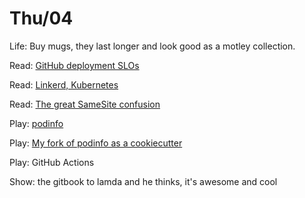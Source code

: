 # Thu/04

Life: Buy mugs, they last longer and look good as a motley collection.

Read: [GitHub deployment SLOs](https://github.blog/2021-02-03-deployment-reliability-at-github/)

Read: [Linkerd, Kubernetes](https://buoyant.io/2020/09/24/service-level-objectives-for-kubernetes/)

Read: [The great SameSite confusion](https://jub0bs.com/posts/2021-01-29-great-samesite-confusion/)

Play: [podinfo](https://github.com/stefanprodan/podinfo)

Play: [My fork of podinfo as a cookiecutter](https://github.com/defn/podinfo)

Play: GitHub Actions

Show: the gitbook to lamda and he thinks, it's awesome and cool

